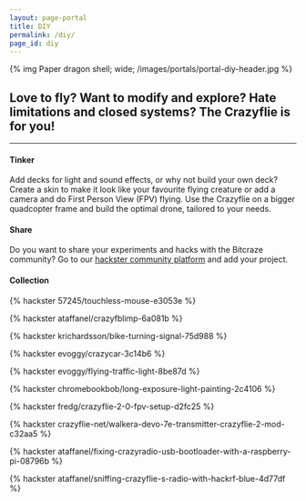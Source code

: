 ```yaml
---
layout: page-portal
title: DIY
permalink: /diy/
page_id: diy
---
```


{% img Paper dragon shell; wide; /images/portals/portal-diy-header.jpg %}

## Love to fly? Want to modify and explore? Hate limitations and closed systems? The Crazyflie is for you!
------

#### Tinker
Add decks for light and sound effects, or why not build your own deck? Create a
skin to make it look like your favourite flying creature or add a camera and
do First Person View (FPV) flying. Use the Crazyflie on a bigger quadcopter frame and build
the optimal drone, tailored to your needs.

#### Share

Do you want to share your experiments and hacks with the Bitcraze community? Go to our [hackster community platform](https://www.hackster.io/bitcraze) and add your project.

#### Collection

{% hackster 57245/touchless-mouse-e3053e %}

{% hackster ataffanel/crazyfblimp-6a081b %}

{% hackster krichardsson/bike-turning-signal-75d988 %}

{% hackster evoggy/crazycar-3c14b6 %}

{% hackster evoggy/flying-traffic-light-8be87d %}

{% hackster chromebookbob/long-exposure-light-painting-2c4106 %}

{% hackster fredg/crazyflie-2-0-fpv-setup-d2fc25 %}

{% hackster crazyflie-net/walkera-devo-7e-transmitter-crazyflie-2-mod-c32aa5 %}

{% hackster ataffanel/fixing-crazyradio-usb-bootloader-with-a-raspberry-pi-08796b %}

{% hackster ataffanel/sniffing-crazyflie-s-radio-with-hackrf-blue-4d77df %}
